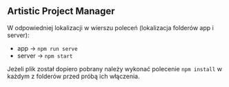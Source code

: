 ## Artistic Project Manager

W odpowiedniej lokalizacji w wierszu poleceń (lokalizacja folderów app i server):

* app -> ```npm run serve```
* server -> ```npm start```

Jeżeli plik został dopiero pobrany należy wykonać polecenie
```npm install```
w każdym z folderów przed próbą ich włączenia.